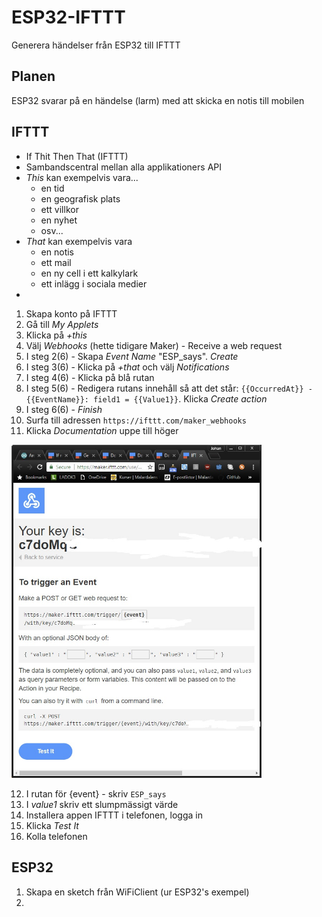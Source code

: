 # ESP32-IFTTT
Generera händelser från ESP32 till IFTTT

## Planen
ESP32 svarar på en händelse (larm) med att skicka en notis till mobilen

## IFTTT
* If Thit Then That (IFTTT)
* Sambandscentral mellan alla applikationers API
* _This_ kan exempelvis vara...
  * en tid
  * en geografisk plats
  * ett villkor
  * en nyhet
  * osv...
* _That_ kan exempelvis vara 
  * en notis
  * ett mail
  * en ny cell i ett kalkylark
  * ett inlägg i sociala medier
* 
1. Skapa konto på IFTTT
2. Gå till _My Applets_
3. Klicka på _+this_
4. Välj _Webhooks_ (hette tidigare Maker) - Receive a web request
5. I steg 2(6) - Skapa _Event Name_ "ESP_says". _Create_
6. I steg 3(6) - Klicka på _+that_ och välj _Notifications_
7. I steg 4(6) - Klicka på blå rutan
8. I steg 5(6) - Redigera rutans innehåll så att det står: ```{{OccurredAt}} - {{EventName}}: field1 = {{Value1}}```. Klicka _Create action_
9. I steg 6(6) - _Finish_
10. Surfa till adressen ```https://ifttt.com/maker_webhooks```
11. Klicka _Documentation_ uppe till höger

<img src="https://github.com/johansundstrom/esp32-ifttt/blob/master/images/ifttt_01.jpg" width="400">

12. I rutan för {event} - skriv ```ESP_says```
13. I _value1_ skriv ett slumpmässigt värde
14. Installera appen IFTTT i telefonen, logga in
15. Klicka _Test It_
16. Kolla telefonen

## ESP32
1. Skapa en sketch från WiFiClient (ur ESP32's exempel)
2. 
